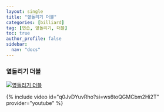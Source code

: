 ```yaml
---
layout: single
title: "옆돌리기 더블"
categories: [billiard]
tag: [연습, 옆돌리기, 더블]
toc: true
author_profile: false
sidebar:
  nav: "docs"
---
```


### 옆돌리기 더블

[![옆돌리기 더블](/images/%EC%98%86%EB%8F%8C%EB%A6%AC%EA%B8%B0%20%EB%8D%94%EB%B8%94.png)](https://1drv.ms/p/s!AuJKpwyYpUY9_hJ-utJOBvaxfJ5K?e=dqYaHw)

{% include video id="q0JvDYuvRho?si=ws6toQGMCbm2Hi2T" provider="youtube" %}
